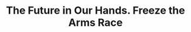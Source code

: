 ---
layout: collection
title: "The Future in Our Hands. Freeze the Arms Race"
dc_keyword: "Anti-Nuclear Movement"
dc_creator: "AFSC, Denver, Colorado"
dc_publisher: "Swarthmore College Peace Collection"
dc_date: "1980s circa"
dc_format: "celluloid pinback button"
dc_description: "dove perched on hand"
dc_identifier: "spcbuttn00011"
dc_language: "english"
contentdm:
  id: 778
---